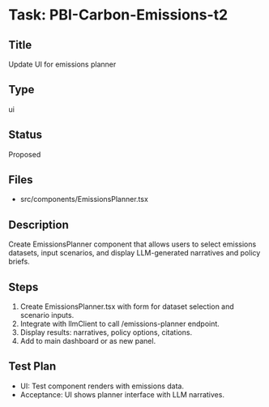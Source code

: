 # Task: PBI-Carbon-Emissions-t2

## Title
Update UI for emissions planner

## Type
ui

## Status
Proposed

## Files
- src/components/EmissionsPlanner.tsx

## Description
Create EmissionsPlanner component that allows users to select emissions datasets, input scenarios, and display LLM-generated narratives and policy briefs.

## Steps
1. Create EmissionsPlanner.tsx with form for dataset selection and scenario inputs.
2. Integrate with llmClient to call /emissions-planner endpoint.
3. Display results: narratives, policy options, citations.
4. Add to main dashboard or as new panel.

## Test Plan
- UI: Test component renders with emissions data.
- Acceptance: UI shows planner interface with LLM narratives.
